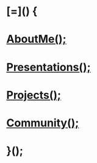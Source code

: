 # \[=\]() {
# [AboutMe();](about/me.html)
# [Presentations();](presentations/list.html)
# [Projects();](projects/list.html)
# [Community();](community/list.html)
# }();
